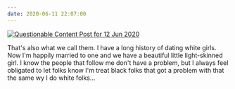 ```yaml
---
date: 2020-06-11 22:07:00
---
```


[![Questionable Content Post for 12 Jun 2020](https://questionablecontent.net/comics/4285.png)](https://questionablecontent.net/comics/4285)

That's also what we call them. I have a long history of dating white girls. Now
I'm happily married to one and we have a beautiful little light-skinned girl. I
know the people that follow me don't have a problem, but I always feel
obligated to let folks know I'm treat black folks that got a problem with that
the same wy I do white folks...
